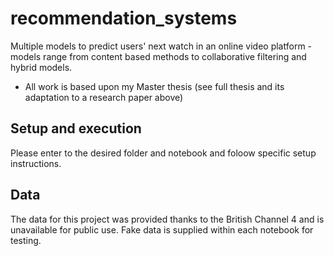 # recommendation_systems

Multiple models to predict users' next watch in an online video platform - models range from content based methods to collaborative filtering and hybrid models.

* All work is based upon my Master thesis (see full thesis and its adaptation to a research paper above)


## Setup and execution 

Please enter to the desired folder and notebook and foloow specific setup instructions. 


## Data 

The data for this project was provided thanks to the British Channel 4 and is unavailable for public use. 
Fake data is supplied within each notebook for testing. 

